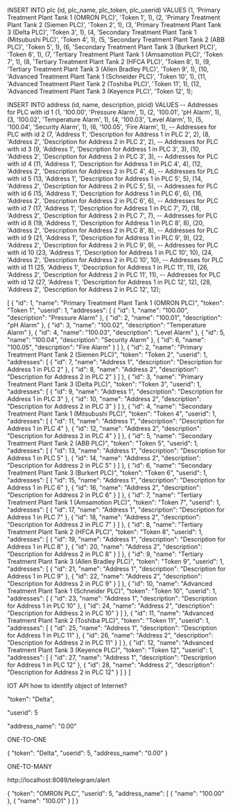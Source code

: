 INSERT INTO plc (id, plc_name, plc_token, plc_userid)
VALUES
  (1, 'Primary Treatment Plant Tank 1 (OMRON PLC)', 'Token 1', 1),
  (2, 'Primary Treatment Plant Tank 2 (Siemen PLC)', 'Token 2', 1),
  (3, 'Primary Treatment Plant Tank 3 (Delta PLC)', 'Token 3', 1),
  (4, 'Secondary Treatment Plant Tank 1 (Mitsubushi PLC)', 'Token 4', 1),
  (5, 'Secondary Treatment Plant Tank 2 (ABB PLC)', 'Token 5', 1),
  (6, 'Secondary Treatment Plant Tank 3 (Burkert PLC)', 'Token 6', 1),
  (7, 'Tertiary Treatment Plant Tank 1 (Amsamotion PLC)', 'Token 7', 1),
  (8, 'Tertiary Treatment Plant Tank 2 (HFCA PLC)', 'Token 8', 1),
  (9, 'Tertiary Treatment Plant Tank 3 (Allen Bradley PLC)', 'Token 9', 1),
  (10, 'Advanced Treatment Plant Tank 1 (Schneider PLC)', 'Token 10', 1),
  (11, 'Advanced Treatment Plant Tank 2 (Toshiba PLC)', 'Token 11', 1),
  (12, 'Advanced Treatment Plant Tank 3 (Keyence PLC)', 'Token 12', 1);


INSERT INTO address (id, name, description, plcid)
VALUES
  -- Addresses for PLC with id 1
  (1, '100.00', 'Pressure Alarm', 1),
  (2, '100.01', 'pH Alarm', 1),
  (3, '100.02', 'Temperature Alarm', 1),
  (4, '100.03', 'Level Alarm', 1),
  (5, '100.04', 'Security Alarm', 1),
  (6, '100.05', 'Fire Alarm', 1),
  -- Addresses for PLC with id 2
  (7, 'Address 1', 'Description for Address 1 in PLC 2', 2),
  (8, 'Address 2', 'Description for Address 2 in PLC 2', 2),
  -- Addresses for PLC with id 3
  (9, 'Address 1', 'Description for Address 1 in PLC 3', 3),
  (10, 'Address 2', 'Description for Address 2 in PLC 3', 3),
  -- Addresses for PLC with id 4
  (11, 'Address 1', 'Description for Address 1 in PLC 4', 4),
  (12, 'Address 2', 'Description for Address 2 in PLC 4', 4),
  -- Addresses for PLC with id 5
  (13, 'Address 1', 'Description for Address 1 in PLC 5', 5),
  (14, 'Address 2', 'Description for Address 2 in PLC 5', 5),
  -- Addresses for PLC with id 6
  (15, 'Address 1', 'Description for Address 1 in PLC 6', 6),
  (16, 'Address 2', 'Description for Address 2 in PLC 6', 6),
  -- Addresses for PLC with id 7
  (17, 'Address 1', 'Description for Address 1 in PLC 7', 7),
  (18, 'Address 2', 'Description for Address 2 in PLC 7', 7),
  -- Addresses for PLC with id 8
  (19, 'Address 1', 'Description for Address 1 in PLC 8', 8),
  (20, 'Address 2', 'Description for Address 2 in PLC 8', 8),
  -- Addresses for PLC with id 9
  (21, 'Address 1', 'Description for Address 1 in PLC 9', 9),
  (22, 'Address 2', 'Description for Address 2 in PLC 9', 9),
  -- Addresses for PLC with id 10
  (23, 'Address 1', 'Description for Address 1 in PLC 10', 10),
  (24, 'Address 2', 'Description for Address 2 in PLC 10', 10),
  -- Addresses for PLC with id 11
  (25, 'Address 1', 'Description for Address 1 in PLC 11', 11),
  (26, 'Address 2', 'Description for Address 2 in PLC 11', 11),
  -- Addresses for PLC with id 12
  (27, 'Address 1', 'Description for Address 1 in PLC 12', 12),
  (28, 'Address 2', 'Description for Address 2 in PLC 12', 12);


[
    {
        "id": 1,
        "name": "Primary Treatment Plant Tank 1 (OMRON PLC)",
        "token": "Token 1",
        "userid": 1,
        "addresses": [
            {
                "id": 1,
                "name": "100.00",
                "description": "Pressure Alarm"
            },
            {
                "id": 2,
                "name": "100.01",
                "description": "pH Alarm"
            },
            {
                "id": 3,
                "name": "100.02",
                "description": "Temperature Alarm"
            },
            {
                "id": 4,
                "name": "100.03",
                "description": "Level Alarm"
            },
            {
                "id": 5,
                "name": "100.04",
                "description": "Security Alarm"
            },
            {
                "id": 6,
                "name": "100.05",
                "description": "Fire Alarm"
            }
        ]
    },
    {
        "id": 2,
        "name": "Primary Treatment Plant Tank 2 (Siemen PLC)",
        "token": "Token 2",
        "userid": 1,
        "addresses": [
            {
                "id": 7,
                "name": "Address 1",
                "description": "Description for Address 1 in PLC 2"
            },
            {
                "id": 8,
                "name": "Address 2",
                "description": "Description for Address 2 in PLC 2"
            }
        ]
    },
    {
        "id": 3,
        "name": "Primary Treatment Plant Tank 3 (Delta PLC)",
        "token": "Token 3",
        "userid": 1,
        "addresses": [
            {
                "id": 9,
                "name": "Address 1",
                "description": "Description for Address 1 in PLC 3"
            },
            {
                "id": 10,
                "name": "Address 2",
                "description": "Description for Address 2 in PLC 3"
            }
        ]
    },
    {
        "id": 4,
        "name": "Secondary Treatment Plant Tank 1 (Mitsubushi PLC)",
        "token": "Token 4",
        "userid": 1,
        "addresses": [
            {
                "id": 11,
                "name": "Address 1",
                "description": "Description for Address 1 in PLC 4"
            },
            {
                "id": 12,
                "name": "Address 2",
                "description": "Description for Address 2 in PLC 4"
            }
        ]
    },
    {
        "id": 5,
        "name": "Secondary Treatment Plant Tank 2 (ABB PLC)",
        "token": "Token 5",
        "userid": 1,
        "addresses": [
            {
                "id": 13,
                "name": "Address 1",
                "description": "Description for Address 1 in PLC 5"
            },
            {
                "id": 14,
                "name": "Address 2",
                "description": "Description for Address 2 in PLC 5"
            }
        ]
    },
    {
        "id": 6,
        "name": "Secondary Treatment Plant Tank 3 (Burkert PLC)",
        "token": "Token 6",
        "userid": 1,
        "addresses": [
            {
                "id": 15,
                "name": "Address 1",
                "description": "Description for Address 1 in PLC 6"
            },
            {
                "id": 16,
                "name": "Address 2",
                "description": "Description for Address 2 in PLC 6"
            }
        ]
    },
    {
        "id": 7,
        "name": "Tertiary Treatment Plant Tank 1 (Amsamotion PLC)",
        "token": "Token 7",
        "userid": 1,
        "addresses": [
            {
                "id": 17,
                "name": "Address 1",
                "description": "Description for Address 1 in PLC 7"
            },
            {
                "id": 18,
                "name": "Address 2",
                "description": "Description for Address 2 in PLC 7"
            }
        ]
    },
    {
        "id": 8,
        "name": "Tertiary Treatment Plant Tank 2 (HFCA PLC)",
        "token": "Token 8",
        "userid": 1,
        "addresses": [
            {
                "id": 19,
                "name": "Address 1",
                "description": "Description for Address 1 in PLC 8"
            },
            {
                "id": 20,
                "name": "Address 2",
                "description": "Description for Address 2 in PLC 8"
            }
        ]
    },
    {
        "id": 9,
        "name": "Tertiary Treatment Plant Tank 3 (Allen Bradley PLC)",
        "token": "Token 9",
        "userid": 1,
        "addresses": [
            {
                "id": 21,
                "name": "Address 1",
                "description": "Description for Address 1 in PLC 9"
            },
            {
                "id": 22,
                "name": "Address 2",
                "description": "Description for Address 2 in PLC 9"
            }
        ]
    },
    {
        "id": 10,
        "name": "Advanced Treatment Plant Tank 1 (Schneider PLC)",
        "token": "Token 10",
        "userid": 1,
        "addresses": [
            {
                "id": 23,
                "name": "Address 1",
                "description": "Description for Address 1 in PLC 10"
            },
            {
                "id": 24,
                "name": "Address 2",
                "description": "Description for Address 2 in PLC 10"
            }
        ]
    },
    {
        "id": 11,
        "name": "Advanced Treatment Plant Tank 2 (Toshiba PLC)",
        "token": "Token 11",
        "userid": 1,
        "addresses": [
            {
                "id": 25,
                "name": "Address 1",
                "description": "Description for Address 1 in PLC 11"
            },
            {
                "id": 26,
                "name": "Address 2",
                "description": "Description for Address 2 in PLC 11"
            }
        ]
    },
    {
        "id": 12,
        "name": "Advanced Treatment Plant Tank 3 (Keyence PLC)",
        "token": "Token 12",
        "userid": 1,
        "addresses": [
            {
                "id": 27,
                "name": "Address 1",
                "description": "Description for Address 1 in PLC 12"
            },
            {
                "id": 28,
                "name": "Address 2",
                "description": "Description for Address 2 in PLC 12"
            }
        ]
    }
]


IOT API how to identify object of Internet?

"token": "Delta",

"userid": 5

"address_name": "0.00"


ONE-TO-ONE

{
    "token": "Delta",
    "userid": 5,
    "address_name": "0.00"
}


ONE-TO-MANY

http://localhost:8089/telegram/alert


{
    "token": "OMRON PLC",
    "userid": 5,
    "address_name": [
        {
            "name": "100.00"
        },
        {
            "name": "100.01"
        }
    ]
}





